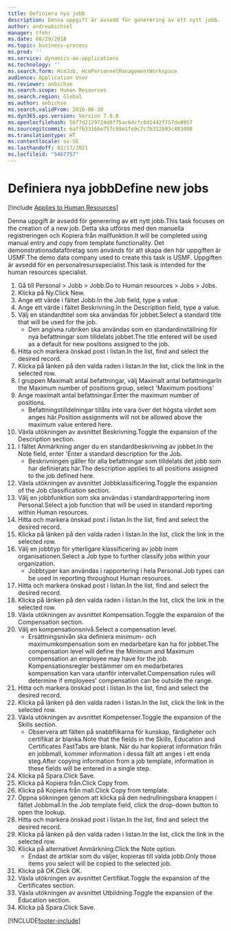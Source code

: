 ```yaml
---
title: Definiera nya jobb
description: Denna uppgift är avsedd för generering av ett nytt jobb.
author: andreabichsel
manager: tfehr
ms.date: 08/29/2018
ms.topic: business-process
ms.prod: ''
ms.service: dynamics-ax-applications
ms.technology: ''
ms.search.form: HcmJob, HcmPersonnelManagementWorkspace
audience: Application User
ms.reviewer: anbichse
ms.search.scope: Human Resources
ms.search.region: Global
ms.author: anbichse
ms.search.validFrom: 2016-06-30
ms.dyn365.ops.version: Version 7.0.0
ms.openlocfilehash: 56f7d2129724d8f75ac6dcfc0d1442f757de8957
ms.sourcegitcommit: 6affb3316be757c99e1fe9c7c7b312b93c483408
ms.translationtype: HT
ms.contentlocale: sv-SE
ms.lasthandoff: 02/17/2021
ms.locfileid: "5467757"
---
```

# <a name="define-new-jobs"></a><span data-ttu-id="5ac95-103">Definiera nya jobb</span><span class="sxs-lookup"><span data-stu-id="5ac95-103">Define new jobs</span></span>

[!include [Applies to Human Resources](../includes/applies-to-hr.md)]



<span data-ttu-id="5ac95-104">Denna uppgift är avsedd för generering av ett nytt jobb.</span><span class="sxs-lookup"><span data-stu-id="5ac95-104">This task focuses on the creation of a new job.</span></span> <span data-ttu-id="5ac95-105">Detta ska utföras med den manuella registreringen och Kopiera från mallfunktion.</span><span class="sxs-lookup"><span data-stu-id="5ac95-105">It will be completed using manual entry and copy from template functionality.</span></span> <span data-ttu-id="5ac95-106">Det demonstrationsdataföretag som används för att skapa den här uppgiften är USMF.</span><span class="sxs-lookup"><span data-stu-id="5ac95-106">The demo data company used to create this task is USMF.</span></span> <span data-ttu-id="5ac95-107">Uppgiften är avsedd för en personalresursspecialist.</span><span class="sxs-lookup"><span data-stu-id="5ac95-107">This task is intended for the human resources specialist.</span></span>

1. <span data-ttu-id="5ac95-108">Gå till Personal > Jobb > Jobb.</span><span class="sxs-lookup"><span data-stu-id="5ac95-108">Go to Human resources > Jobs > Jobs.</span></span>
2. <span data-ttu-id="5ac95-109">Klicka på Ny.</span><span class="sxs-lookup"><span data-stu-id="5ac95-109">Click New.</span></span>
3. <span data-ttu-id="5ac95-110">Ange ett värde i fältet Jobb.</span><span class="sxs-lookup"><span data-stu-id="5ac95-110">In the Job field, type a value.</span></span>
4. <span data-ttu-id="5ac95-111">Ange ett värde i fältet Beskrivning.</span><span class="sxs-lookup"><span data-stu-id="5ac95-111">In the Description field, type a value.</span></span>
5. <span data-ttu-id="5ac95-112">Välj en standardtitel som ska användas för jobbet.</span><span class="sxs-lookup"><span data-stu-id="5ac95-112">Select a standard title that will be used for the job.</span></span> 
    * <span data-ttu-id="5ac95-113">Den angivna rubriken ska användas som en standardinställning för nya befattningar som tilldelats jobbet.</span><span class="sxs-lookup"><span data-stu-id="5ac95-113">The title entered will be used as a default for new positions assigned to the job.</span></span>  
6. <span data-ttu-id="5ac95-114">Hitta och markera önskad post i listan.</span><span class="sxs-lookup"><span data-stu-id="5ac95-114">In the list, find and select the desired record.</span></span>
7. <span data-ttu-id="5ac95-115">Klicka på länken på den valda raden i listan.</span><span class="sxs-lookup"><span data-stu-id="5ac95-115">In the list, click the link in the selected row.</span></span>
8. <span data-ttu-id="5ac95-116">I gruppen Maximalt antal befattningar, välj Maximalt antal befattningar</span><span class="sxs-lookup"><span data-stu-id="5ac95-116">In the Maximum number of positions group, select 'Maximum positions'</span></span>
9. <span data-ttu-id="5ac95-117">Ange maximalt antal befattningar.</span><span class="sxs-lookup"><span data-stu-id="5ac95-117">Enter the maximum number of positions.</span></span> 
    * <span data-ttu-id="5ac95-118">Befattningstilldelningar tillåts inte vara över det högsta värdet som anges här.</span><span class="sxs-lookup"><span data-stu-id="5ac95-118">Position assignments will not be allowed above the maximum value entered here.</span></span>  
10. <span data-ttu-id="5ac95-119">Växla utökningen av avsnittet Beskrivning.</span><span class="sxs-lookup"><span data-stu-id="5ac95-119">Toggle the expansion of the Description section.</span></span>
11. <span data-ttu-id="5ac95-120">I fältet Anmärkning anger du en standardbeskrivning av jobbet.</span><span class="sxs-lookup"><span data-stu-id="5ac95-120">In the Note field, enter 'Enter a standard description for the Job.</span></span>
    * <span data-ttu-id="5ac95-121">Beskrivningen gäller för alla befattningar som tilldelats det jobb som har definierats här.</span><span class="sxs-lookup"><span data-stu-id="5ac95-121">The description applies to all positions assigned to the job defined here.</span></span>  
12. <span data-ttu-id="5ac95-122">Växla utökningen av avsnittet Jobbklassificering.</span><span class="sxs-lookup"><span data-stu-id="5ac95-122">Toggle the expansion of the Job classification section.</span></span>
13. <span data-ttu-id="5ac95-123">Välj en jobbfunktion som ska användas i standardrapportering inom Personal.</span><span class="sxs-lookup"><span data-stu-id="5ac95-123">Select a job function that will be used in standard reporting within Human resources.</span></span>
14. <span data-ttu-id="5ac95-124">Hitta och markera önskad post i listan.</span><span class="sxs-lookup"><span data-stu-id="5ac95-124">In the list, find and select the desired record.</span></span>
15. <span data-ttu-id="5ac95-125">Klicka på länken på den valda raden i listan.</span><span class="sxs-lookup"><span data-stu-id="5ac95-125">In the list, click the link in the selected row.</span></span>
16. <span data-ttu-id="5ac95-126">Välj en jobbtyp för ytterligare klassificering av jobb inom organisationen.</span><span class="sxs-lookup"><span data-stu-id="5ac95-126">Select a Job type to further classify jobs within your organization.</span></span> 
    * <span data-ttu-id="5ac95-127">Jobbtyper kan användas i rapportering i hela Personal.</span><span class="sxs-lookup"><span data-stu-id="5ac95-127">Job types can be used in reporting throughout Human resources.</span></span>  
17. <span data-ttu-id="5ac95-128">Hitta och markera önskad post i listan.</span><span class="sxs-lookup"><span data-stu-id="5ac95-128">In the list, find and select the desired record.</span></span>
18. <span data-ttu-id="5ac95-129">Klicka på länken på den valda raden i listan.</span><span class="sxs-lookup"><span data-stu-id="5ac95-129">In the list, click the link in the selected row.</span></span>
19. <span data-ttu-id="5ac95-130">Växla utökningen av avsnittet Kompensation.</span><span class="sxs-lookup"><span data-stu-id="5ac95-130">Toggle the expansion of the Compensation section.</span></span>
20. <span data-ttu-id="5ac95-131">Välj en kompensationsnivå.</span><span class="sxs-lookup"><span data-stu-id="5ac95-131">Select a compensation level.</span></span>
    * <span data-ttu-id="5ac95-132">Ersättningsnivån ska definiera minimum- och maximumkompensation som en medarbetare kan ha för jobbet.</span><span class="sxs-lookup"><span data-stu-id="5ac95-132">The compensation level will define the Minimum and Maximum compensation an employee may have for the job.</span></span> <span data-ttu-id="5ac95-133">Kompensationsregler bestämmer om en medarbetares kompensation kan vara utanför intervallet.</span><span class="sxs-lookup"><span data-stu-id="5ac95-133">Compensation rules will determine if employees' compensation can be outside the range.</span></span>  
21. <span data-ttu-id="5ac95-134">Hitta och markera önskad post i listan.</span><span class="sxs-lookup"><span data-stu-id="5ac95-134">In the list, find and select the desired record.</span></span>
22. <span data-ttu-id="5ac95-135">Klicka på länken på den valda raden i listan.</span><span class="sxs-lookup"><span data-stu-id="5ac95-135">In the list, click the link in the selected row.</span></span>
23. <span data-ttu-id="5ac95-136">Växla utökningen av avsnittet Kompetenser.</span><span class="sxs-lookup"><span data-stu-id="5ac95-136">Toggle the expansion of the Skills section.</span></span>
    * <span data-ttu-id="5ac95-137">Observera att fälten på snabbflikarna för kunskap, färdigheter och certifikat är blanka.</span><span class="sxs-lookup"><span data-stu-id="5ac95-137">Note that the fields in the Skills, Education and Certificates FastTabs are blank.</span></span> <span data-ttu-id="5ac95-138">När du har kopierat information från en jobbmall, kommer information i dessa fält att anges i ett enda steg.</span><span class="sxs-lookup"><span data-stu-id="5ac95-138">After copying information from a job template, information in these fields will be entered in a single step.</span></span>   
24. <span data-ttu-id="5ac95-139">Klicka på Spara.</span><span class="sxs-lookup"><span data-stu-id="5ac95-139">Click Save.</span></span>
25. <span data-ttu-id="5ac95-140">Klicka på Kopiera från.</span><span class="sxs-lookup"><span data-stu-id="5ac95-140">Click Copy from.</span></span>
26. <span data-ttu-id="5ac95-141">Klicka på Kopiera från mall.</span><span class="sxs-lookup"><span data-stu-id="5ac95-141">Click Copy from template.</span></span>
27. <span data-ttu-id="5ac95-142">Öppna sökningen genom att klicka på den nedrullningsbara knappen i fältet Jobbmall.</span><span class="sxs-lookup"><span data-stu-id="5ac95-142">In the Job template field, click the drop-down button to open the lookup.</span></span>
28. <span data-ttu-id="5ac95-143">Hitta och markera önskad post i listan.</span><span class="sxs-lookup"><span data-stu-id="5ac95-143">In the list, find and select the desired record.</span></span>
29. <span data-ttu-id="5ac95-144">Klicka på länken på den valda raden i listan.</span><span class="sxs-lookup"><span data-stu-id="5ac95-144">In the list, click the link in the selected row.</span></span>
30. <span data-ttu-id="5ac95-145">Klicka på alternativet Anmärkning.</span><span class="sxs-lookup"><span data-stu-id="5ac95-145">Click the Note option.</span></span>
    * <span data-ttu-id="5ac95-146">Endast de artiklar som du väljer, kopieras till valda jobb.</span><span class="sxs-lookup"><span data-stu-id="5ac95-146">Only those items you select will be copied to the selected job.</span></span>    
31. <span data-ttu-id="5ac95-147">Klicka på OK.</span><span class="sxs-lookup"><span data-stu-id="5ac95-147">Click OK.</span></span>
32. <span data-ttu-id="5ac95-148">Växla utökningen av avsnittet Certifikat.</span><span class="sxs-lookup"><span data-stu-id="5ac95-148">Toggle the expansion of the Certificates section.</span></span>
33. <span data-ttu-id="5ac95-149">Växla utökningen av avsnittet Utbildning.</span><span class="sxs-lookup"><span data-stu-id="5ac95-149">Toggle the expansion of the Education section.</span></span>
34. <span data-ttu-id="5ac95-150">Klicka på Spara.</span><span class="sxs-lookup"><span data-stu-id="5ac95-150">Click Save.</span></span>



[!INCLUDE[footer-include](../includes/footer-banner.md)]